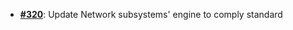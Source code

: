   -  [**#320**](https://github.com/anoma/nspec/pull/320): Update Network subsystems' engine to comply standard

